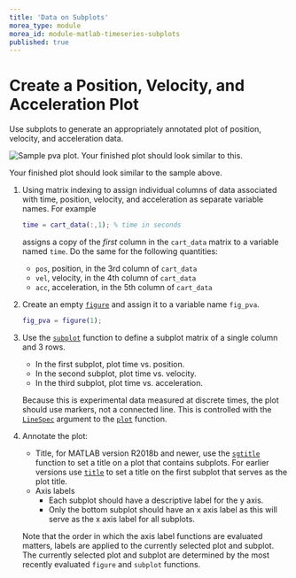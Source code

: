 ```yaml
---
title: 'Data on Subplots'
morea_type: module
morea_id: module-matlab-timeseries-subplots
published: true
---
```

# Create a Position, Velocity, and Acceleration Plot

Use subplots to generate an appropriately annotated plot of position,
velocity, and acceleration data.

![Sample pva plot. Your finished plot should look similar to this.](pix/incline_cart_pva.png) <!-- {.screencap} -->

Your finished plot should look similar to the sample above.

1. Using matrix indexing to assign individual columns of data
   associated with time, position, velocity, and acceleration as
   separate variable names. For example
   
   ``` matlab
   time = cart_data(:,1); % time in seconds
   ```
   assigns a copy of the *first* column in the `cart_data` matrix to a variable named `time`. Do the same for the following quantities:
   
   - `pos`, position, in the 3rd column of `cart_data`
   - `vel`, velocity, in the 4th column of `cart_data`
   - `acc`, acceleration, in the 5th column of `cart_data`
   
2. Create an empty [`figure`](https://www.mathworks.com/help/matlab/ref/figure.html) and assign it to a variable name `fig_pva`.
   
   ``` matlab
   fig_pva = figure(1);
   ```
   
3. Use the [`subplot`](https://www.mathworks.com/help/matlab/ref/subplot.html) function to define a subplot matrix of a single
   column and 3 rows.
   - In the first subplot, plot time vs. position.
   - In the second subplot, plot time vs. velocity.
   - In the third subplot, plot time vs. acceleration.
   
   Because this is experimental data measured at discrete times, the
   plot should use markers, not a connected line. This is controlled
   with the [`LineSpec`](https://www.mathworks.com/help/matlab/ref/plot.html#btzitot-LineSpec) argument to the [`plot`](https://www.mathworks.com/help/matlab/ref/plot.html) function. <!-- {p:.alert .alert-info} -->
   
4. Annotate the plot:
   - Title, for MATLAB version R2018b and newer, use the [`sgtitle`](https://www.mathworks.com/help/matlab/ref/sgtitle.html)
     function to set a title on a plot that contains subplots. For
     earlier versions use [`title`](https://www.mathworks.com/help/matlab/ref/title.html) to set a title on the first subplot
     that serves as the plot title.
   - Axis labels
     - Each subplot should have a descriptive label for the y axis.
	 - Only the bottom subplot should have an x axis label as this
       will serve as the x axis label for all subplots.
	   
   Note that the order in which the axis label functions are evaluated
   matters, labels are applied to the currently selected plot and
   subplot. The currently selected plot and subplot are determined by
   the most recently evaluated `figure` and `subplot` functions.
